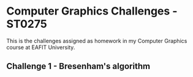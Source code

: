 Computer Graphics Challenges - ST0275
=====================================

This is the challenges assigned as homework in my Computer Graphics course at EAFIT University.

Challenge 1 - Bresenham's algorithm
-----------
